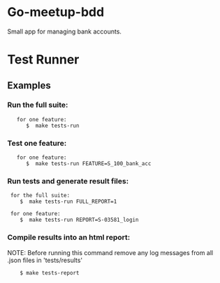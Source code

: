Go-meetup-bdd
========
Small app for managing bank accounts. 



# Test Runner

## Examples

### Run the full suite:

       for one feature:
          $  make tests-run 

### Test one feature:

       for one feature:
          $  make tests-run FEATURE=S_100_bank_acc

### Run tests and generate result files:

     for the full suite:
        $  make tests-run FULL_REPORT=1

     for one feature:
        $  make tests-run REPORT=S-03581_login


### Compile results into an html report:
NOTE: Before running this command remove any log messages from all .json files in 'tests/results'

        $ make tests-report